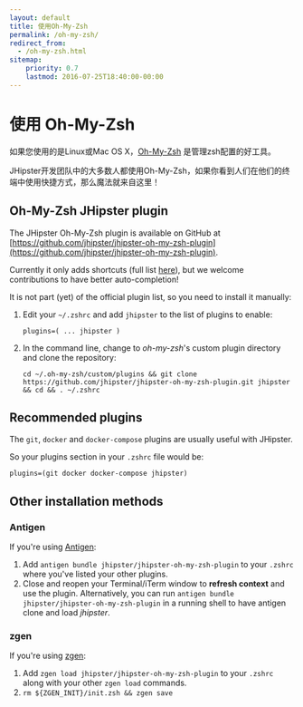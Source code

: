 ```yaml
---
layout: default
title: 使用Oh-My-Zsh
permalink: /oh-my-zsh/
redirect_from:
  - /oh-my-zsh.html
sitemap:
    priority: 0.7
    lastmod: 2016-07-25T18:40:00-00:00
---
```


# <i class="fa fa-terminal"></i> 使用 Oh-My-Zsh

如果您使用的是Linux或Mac OS X，[Oh-My-Zsh](http://ohmyz.sh/) 是管理zsh配置的好工具。

JHipster开发团队中的大多数人都使用Oh-My-Zsh，如果你看到人们在他们的终端中使用快捷方式，那么魔法就来自这里！

## Oh-My-Zsh JHipster plugin

The JHipster Oh-My-Zsh plugin is available on GitHub at [https://github.com/jhipster/jhipster-oh-my-zsh-plugin](https://github.com/jhipster/jhipster-oh-my-zsh-plugin).

Currently it only adds shortcuts (full list [here](https://github.com/jhipster/jhipster-oh-my-zsh-plugin/blob/master/jhipster.plugin.zsh)), but we welcome contributions to have better auto-completion!

It is not part (yet) of the official plugin list, so you need to install it manually:

1. Edit your `~/.zshrc` and add `jhipster` to the list of plugins to enable:

    `plugins=( ... jhipster )`

2. In the command line, change to _oh-my-zsh_'s custom plugin directory and clone the repository:

    `cd ~/.oh-my-zsh/custom/plugins && git clone https://github.com/jhipster/jhipster-oh-my-zsh-plugin.git jhipster && cd && . ~/.zshrc`

## Recommended plugins

The `git`, `docker` and `docker-compose` plugins are usually useful with JHipster.

So your plugins section in your `.zshrc` file would be:

    plugins=(git docker docker-compose jhipster)

## Other installation methods

### Antigen

If you're using [Antigen](https://github.com/zsh-users/antigen):

1. Add `antigen bundle jhipster/jhipster-oh-my-zsh-plugin` to your `.zshrc` where you've listed your other plugins.
2. Close and reopen your Terminal/iTerm window to **refresh context** and use the plugin. Alternatively, you can run `antigen bundle jhipster/jhipster-oh-my-zsh-plugin` in a running shell to have antigen clone and load *jhipster*.

### zgen

If you're using [zgen](https://github.com/tarjoilija/zgen):

1. Add `zgen load jhipster/jhipster-oh-my-zsh-plugin` to your `.zshrc` along with your other `zgen load` commands.
2. `rm ${ZGEN_INIT}/init.zsh && zgen save`
